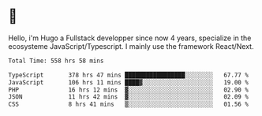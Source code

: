 # 👋 

Hello, i'm Hugo a Fullstack developper since now 4 years, specialize in the ecosysteme JavaScript/Typescript. I mainly use the framework React/Next.

<!--START_SECTION:waka-->

```txt
Total Time: 558 hrs 58 mins

TypeScript       378 hrs 47 mins █████████████████░░░░░░░░   67.77 %
JavaScript       106 hrs 11 mins ████▓░░░░░░░░░░░░░░░░░░░░   19.00 %
PHP              16 hrs 12 mins  ▓░░░░░░░░░░░░░░░░░░░░░░░░   02.90 %
JSON             11 hrs 42 mins  ▓░░░░░░░░░░░░░░░░░░░░░░░░   02.09 %
CSS              8 hrs 41 mins   ▒░░░░░░░░░░░░░░░░░░░░░░░░   01.56 %
```

<!--END_SECTION:waka-->
